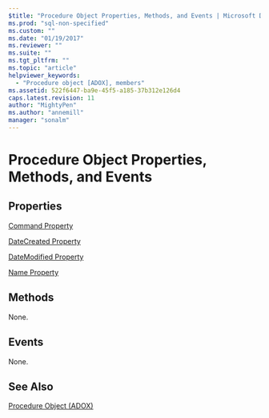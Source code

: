 ```yaml
---
$title: "Procedure Object Properties, Methods, and Events | Microsoft Docs"
ms.prod: "sql-non-specified"
ms.custom: ""
ms.date: "01/19/2017"
ms.reviewer: ""
ms.suite: ""
ms.tgt_pltfrm: ""
ms.topic: "article"
helpviewer_keywords: 
  - "Procedure object [ADOX], members"
ms.assetid: 522f6447-ba9e-45f5-a185-37b312e126d4
caps.latest.revision: 11
author: "MightyPen"
ms.author: "annemill"
manager: "sonalm"
---
```

# Procedure Object Properties, Methods, and Events
## Properties  
 [Command Property](../../../ado/reference/adox-api/command-property-adox.md)  
  
 [DateCreated Property](../../../ado/reference/adox-api/datecreated-property-adox.md)  
  
 [DateModified Property](../../../ado/reference/adox-api/datemodified-property-adox.md)  
  
 [Name Property](../../../ado/reference/adox-api/name-property-adox.md)  
  
## Methods  
 None.  
  
## Events  
 None.  
  
## See Also  
 [Procedure Object (ADOX)](../../../ado/reference/adox-api/procedure-object-adox.md)